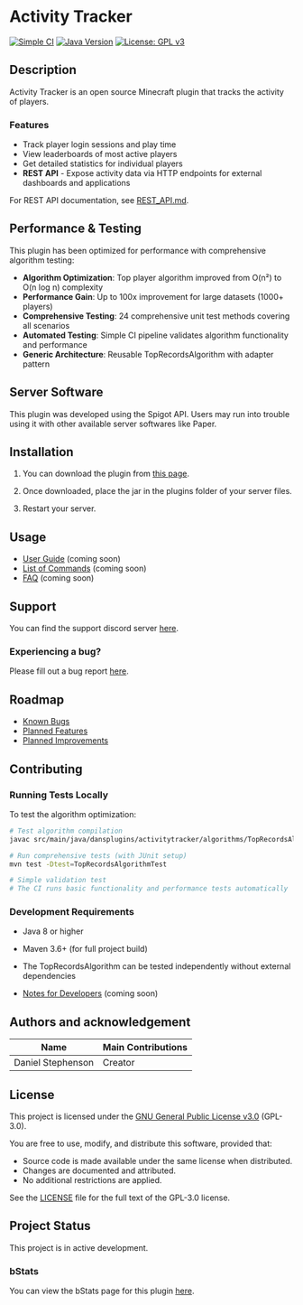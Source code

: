 # Activity Tracker

[![Simple CI](https://github.com/Dans-Plugins/Activity-Tracker/workflows/Simple%20CI/badge.svg)](https://github.com/Dans-Plugins/Activity-Tracker/actions/workflows/simple-ci.yml)
[![Java Version](https://img.shields.io/badge/Java-8%2B-blue.svg)](https://github.com/Dans-Plugins/Activity-Tracker/blob/main/pom.xml)
[![License: GPL v3](https://img.shields.io/badge/License-GPLv3-blue.svg)](https://www.gnu.org/licenses/gpl-3.0)

## Description
Activity Tracker is an open source Minecraft plugin that tracks the activity of players.

### Features
- Track player login sessions and play time
- View leaderboards of most active players
- Get detailed statistics for individual players
- **REST API** - Expose activity data via HTTP endpoints for external dashboards and applications

For REST API documentation, see [REST_API.md](REST_API.md).

## Performance & Testing

This plugin has been optimized for performance with comprehensive algorithm testing:

- **Algorithm Optimization**: Top player algorithm improved from O(n²) to O(n log n) complexity
- **Performance Gain**: Up to 100x improvement for large datasets (1000+ players)
- **Comprehensive Testing**: 24 comprehensive unit test methods covering all scenarios
- **Automated Testing**: Simple CI pipeline validates algorithm functionality and performance
- **Generic Architecture**: Reusable TopRecordsAlgorithm with adapter pattern

## Server Software
This plugin was developed using the Spigot API. Users may run into trouble using it with other available server softwares like Paper.

## Installation
1) You can download the plugin from [this page](https://github.com/dmccoystephenson/Activity-Tracker/releases).

2) Once downloaded, place the jar in the plugins folder of your server files.

3) Restart your server.

## Usage
- [User Guide](https://github.com/dmccoystephenson/Activity-Tracker/wiki/Guide) (coming soon)
- [List of Commands](https://github.com/dmccoystephenson/Activity-Tracker/wiki/Commands) (coming soon)
- [FAQ](https://github.com/dmccoystephenson/Activity-Tracker/wiki/FAQ) (coming soon)

## Support
You can find the support discord server [here](https://discord.gg/xXtuAQ2).

### Experiencing a bug?
Please fill out a bug report [here](https://github.com/dmccoystephenson/Activity-Tracker/issues?q=is%3Aissue+is%3Aopen+label%3Abug).

## Roadmap
- [Known Bugs](https://github.com/dmccoystephenson/Activity-Tracker/issues?q=is%3Aopen+is%3Aissue+label%3Abug)
- [Planned Features](https://github.com/dmccoystephenson/Activity-Tracker/issues?q=is%3Aopen+is%3Aissue+label%3AEpic)
- [Planned Improvements](https://github.com/dmccoystephenson/Activity-Tracker/issues?q=is%3Aopen+is%3Aissue+label%3Aimprovement)

## Contributing

### Running Tests Locally

To test the algorithm optimization:

```bash
# Test algorithm compilation
javac src/main/java/dansplugins/activitytracker/algorithms/TopRecordsAlgorithm.java

# Run comprehensive tests (with JUnit setup)
mvn test -Dtest=TopRecordsAlgorithmTest

# Simple validation test
# The CI runs basic functionality and performance tests automatically
```

### Development Requirements

- Java 8 or higher
- Maven 3.6+ (for full project build)
- The TopRecordsAlgorithm can be tested independently without external dependencies

- [Notes for Developers](https://github.com/dmccoystephenson/Activity-Tracker/wiki/Developer-Notes) (coming soon)

## Authors and acknowledgement
Name | Main Contributions
------------ | -------------
Daniel Stephenson | Creator

## License

This project is licensed under the [GNU General Public License v3.0](LICENSE) (GPL-3.0).

You are free to use, modify, and distribute this software, provided that:
- Source code is made available under the same license when distributed.
- Changes are documented and attributed.
- No additional restrictions are applied.

See the [LICENSE](LICENSE) file for the full text of the GPL-3.0 license.

## Project Status
This project is in active development.

### bStats
You can view the bStats page for this plugin [here](https://bstats.org/plugin/bukkit/Activity%20Tracker/12983).
